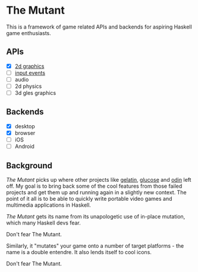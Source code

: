 # The Mutant
This is a framework of game related APIs and backends for aspiring Haskell game enthusiasts.  

## APIs

- [x] [2d graphics](https://github.com/schell/the-mutant/blob/master/src/Mutant/API/Render2d.hs) 
- [ ] [input events](https://github.com/schell/the-mutant/blob/master/src/Mutant/API/Events.hs) 
- [ ] audio 
- [ ] 2d physics  
- [ ] 3d gles graphics

## Backends

- [x] desktop
- [x] browser
- [ ] iOS 
- [ ] Android

## Background
*The Mutant* picks up where other projects like [gelatin][gelatin], [glucose][glucose] and
[odin][odin] left off. My goal is to bring back some of the cool features from
those failed projects and get them up and running again in a slightly new context.
The point of it all is to be able to quickly write portable video games and multimedia 
applications in Haskell.

*The Mutant* gets its name from its unapologetic use of in-place mutation, which
many Haskell devs fear. 

Don't fear The Mutant. 

Similarly, it "mutates" your game onto a 
number of target platforms - the name is a double entendre. It also lends itself to cool 
icons.

Don't fear The Mutant.

[gelatin]: https://github.com/schell/gelatin
[glucose]: https://github.com/schell/glucose
[odin]: https://github.com/schell/odin

